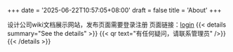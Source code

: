 +++
date = '2025-06-22T10:57:05+08:00'
draft = false
title = 'About'
+++

设计公司wiki文档展示网站，发布页面需要登录注册 页面链接：[login]()
{{< details summary="See the details" >}}
{{< qr text="有任何疑问，请联系管理员" />}}
{{< /details >}}
